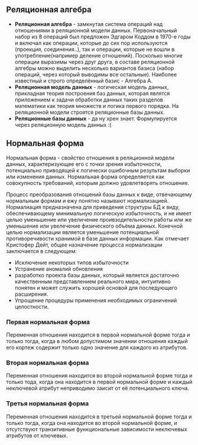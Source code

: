 Реляционная алгебра
--------------------
* **Реляционная алгебра** - замкнутая система операций над отношениями в реляционной модели данных. Первоначальный набор из 8 операций был предложен Эдгаром Коддом в 1970-е годы и включал как операции, которые до сих пор используются (проекция, соединения..), так и операции, которые не вошли в употребление(например деление отношений). Посколько многие операции выразимы через друг друга, в составе реляционной алгебры можно выделить несколько вариантов базиса (набор операций, через
  который выводимы все остальные). Наиболее известный и строго определённый базис - Алгебра А.
* **Реляционная модель данных** - логическая модель данных, прикладная теория построения баз данных, которая являтся приложением к задачи обработки данных таких разделов математики как теория множеств и логика первого порядка. На реляционной модели строятся реляционные базы данных.
* **Реляционные базы данных** - да ну хрен знает. Формулируется через реляционную модель данных :(

Нормальная форма
----------------
Нормальная форма - свойство отношения в реляционной модели данных, характеризующее его с точки зрения избыточности, потенциально приводящей к логически ошибочным результам выборки или изменения данных. Нормальная форма определяется как совокупность требований, которым должно удовлетворять отношение.

Процесс преобразования отношений базы данных к виде, отвечающему нормальным формам и ежу понятно называют нормализацией. Нормалиация предназначена для приведения структуры БД к виду, обеспечивающему минимальную логическую избыточность, и не имеет целью уменьшение или увеличение проивзодительности работы или же уменьшение или увелечение физического объёма данных. Конечной целью нормализации является уменьшение потенциальной противоречивости хранимой в базе данных информации.
Как отмечает Кристофер Дейт, общее назначение процесса нормализации заключается в следующем:
* Исключение некоторых типов избыточности
* Устранение аномалий обновления
* разработко проекта базы данных, который является достаточно качественным представлением реального мира, интуитивно понятен и может служить хорошей основой для последующего расширения.
* Упрощение процедуры применения необходимых ограничений целостности.

### Первая нормальная форма
Переменная отношения находится в первой нормальной форме тогда и только тогда, когда в любом допустимом значении отношения каждый его кортеж содержит только одно значение для каждого из атрибутов.

### Вторая нормальная форма
Переменная отношения находится во второй нормальной форме тогда и только тода, когда она находится в первой нормальной форме и каждый неключевой атрибут неприводимо заисит от её потенциального ключа. 

### Третья нормальная форма
Переменная отношения находится в третьей нормальной форме тогда и только тогда, когда она находится во второй нормальной форме, и отсутствуют транзитивные функциональные зависимости неключевых атрибутов от ключевых.

